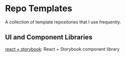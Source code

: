 # Repo Templates
A collection of template repositories that I use frequently.

## UI and Component Libraries

[react + storybook](https://github.com/forksofpower/react-component-library-template): React + Storybook component library
